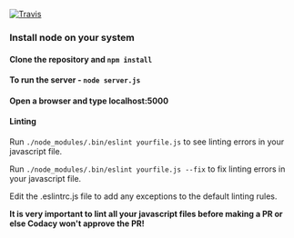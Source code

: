 [![Travis](https://img.shields.io/travis/rust-lang/rust.svg?style=plastic)](https://github.com/systers/slack-ghc)

### Install node on your system
#### Clone the repository and `npm install`
#### To run the server - `node server.js`
#### Open a browser and type localhost:5000

#### Linting
Run `./node_modules/.bin/eslint yourfile.js` to see linting errors in your javascript file.

Run `./node_modules/.bin/eslint yourfile.js --fix` to fix linting errors in your javascript file.

Edit the .eslintrc.js file to add any exceptions to the default linting rules.

**It is very important to lint all your javascript files before making a PR or else Codacy won't approve the PR!**
